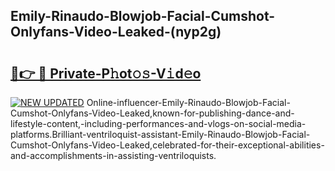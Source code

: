 ## Emily-Rinaudo-Blowjob-Facial-Cumshot-Onlyfans-Video-Leaked-(nyp2g)


# <h2><a href="https://mediaupload.pro?-19M">🔗👉 🔴 Private-P𝚑ot𝚘𝚜-V𝚒d𝚎o</a></h2>

[![NEW UPDATED](https://i.imgur.com/0qMVB7G.gif)](https://mediaupload.pro?-19M)
Online-influencer-Emily-Rinaudo-Blowjob-Facial-Cumshot-Onlyfans-Video-Leaked,known-for-publishing-dance-and-lifestyle-content,-including-performances-and-vlogs-on-social-media-platforms.Brilliant-ventriloquist-assistant-Emily-Rinaudo-Blowjob-Facial-Cumshot-Onlyfans-Video-Leaked,celebrated-for-their-exceptional-abilities-and-accomplishments-in-assisting-ventriloquists.  